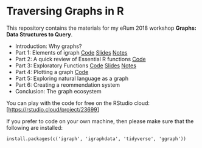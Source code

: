 # Traversing Graphs in R

This repository contains the materials for my eRum 2018 workshop **Graphs: Data Structures to Query**. 

* Introduction: Why graphs?
* Part 1: Elements of igraph [Code](https://beemyfriend.github.io/Tutorials/intro_to_igraph/part_1.html) [Slides](https://beemyfriend.github.io/Tutorials/intro_to_igraph/part_1_slides.html) [Notes](https://beemyfriend.github.io/Tutorials/intro_to_igraph/part_1_notes.html)
* Part 2: A quick review of Essential R functions [Code](https://beemyfriend.github.io/Tutorials/intro_to_igraph/part_2.html)
* Part 3: Exploratory Functions [Code](https://beemyfriend.github.io/Tutorials/intro_to_igraph/part_3.html) [Slides](https://beemyfriend.github.io/Tutorials/intro_to_igraph/part_3_slides.html) [Notes](https://beemyfriend.github.io/Tutorials/intro_to_igraph/part_3_notes.html)
* Part 4: Plotting a graph [Code](https://beemyfriend.github.io/Tutorials/intro_to_igraph/part_4.html)
* Part 5: Exploring natural language as a graph
* Part 6: Creating a reommendation system
* Conclusion: The graph ecosystem

You can play with the code for free on the RStudio cloud: [https://rstudio.cloud/project/23699]

If you prefer to code on your own machine, then please make sure that the following are installed:

```
install.packages(c('igraph', 'igraphdata', 'tidyverse', 'ggraph'))
```